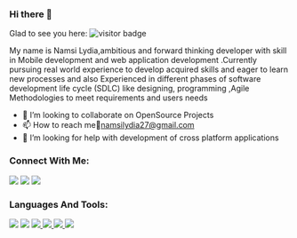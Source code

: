 ### Hi there 👋
Glad to see you here:  ![visitor badge](https://visitor-badge.glitch.me/badge?page_id=namsi-lia.visitor-badge)

My name is Namsi Lydia,ambitious and forward thinking developer with skill in Mobile development and web application development .Currently pursuing real world experience to develop acquired skills and eager to learn new processes and also Experienced in different phases of software development life cycle (SDLC) like designing, programming ,Agile Methodologies to meet requirements and users needs


-  👯 I’m looking to collaborate on OpenSource Projects
-   📫 How to reach me:email:namsilydia27@gmail.com
-  🤔 I’m looking for help with  development of cross platform applications

### Connect With Me:
<p align="left"> 
<img src="https://img.icons8.com/color/48/000000/twitter--v2.png"/>
<img src="https://img.icons8.com/color/48/000000/linkedin.png"/>
<img src="https://img.icons8.com/fluency-systems-filled/48/000000/github.png"/>
</p>


###  Languages And Tools:
 <p align="left"> 
    <img src="https://img.icons8.com/fluency/48/000000/android-studio--v2.png"/>
    <img src="https://img.icons8.com/color/48/000000/dart.png"/>
    <a href="https://www.java.com" target="_blank"> <img src="https://img.icons8.com/color/48/000000/java-coffee-cup-logo.png"/> </a>
    <a href="https://developer.mozilla.org/en-US/docs/Web/JavaScript" target="_blank"> <img src="https://img.icons8.com/color/48/000000/javascript.png"/</a> 
    <a href="https://firebase.google.com/" target="_blank"> <img src="https://img.icons8.com/color/48/000000/firebase.png"/> </a> 
    <a href="https://git-scm.com/" target="_blank"> <img src="https://img.icons8.com/color/48/000000/git.png"/> </a> 
</p>

<!--
**namsi-lia/namsi-lia** is a ✨ _special_ ✨ repository because its `README.md` (this file) appears on your GitHub profile.

Here are some ideas to get you started:


- 

-
- 😄 Pronouns: ...

-->
